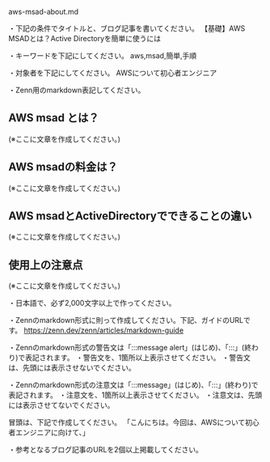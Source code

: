 aws-msad-about.md

・下記の条件でタイトルと、ブログ記事を書いてください。
【基礎】AWS MSADとは？Active Directoryを簡単に使うには

・キーワードを下記にしてください。
aws,msad,簡単,手順
 
・対象者を下記にしてください。
        AWSについて初心者エンジニア

・Zenn用のmarkdown表記してください。



## AWS msad とは？
(※ここに文章を作成してください。)

## AWS msadの料金は？
(※ここに文章を作成してください。)

## AWS msadとActiveDirectoryでできることの違い
(※ここに文章を作成してください。)

## 使用上の注意点
(※ここに文章を作成してください。)



・日本語で、必ず2,000文字以上で作ってください。


・Zennのmarkdown形式に則って作成してください。下記、ガイドのURLです。
https://zenn.dev/zenn/articles/markdown-guide

・Zennのmarkdown形式の警告文は「:::message alert」(はじめ)、「:::」(終わり)で表記されます。
・警告文を、1箇所以上表示させてください。
・警告文は、先頭には表示させないでください。

・Zennのmarkdown形式の注意文は「:::message」(はじめ)、「:::」(終わり)で表記されます。
・注意文を、1箇所以上表示させてください。
・注意文は、先頭には表示させてないでください。

冒頭は、下記で作成してください。
「こんにちは。今回は、AWSについて初心者エンジニアに向けて、」

・参考となるブログ記事のURLを2個以上掲載してください。

